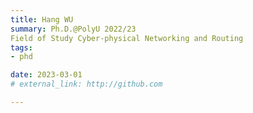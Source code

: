 ```yaml
---
title: Hang WU  
summary: Ph.D.@PolyU 2022/23  
Field of Study Cyber-physical Networking and Routing  
tags:
- phd

date: 2023-03-01
# external_link: http://github.com

---
```

